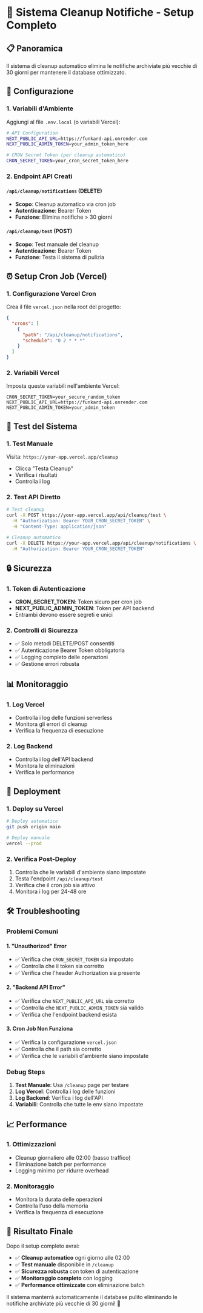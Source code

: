 # 🧹 Sistema Cleanup Notifiche - Setup Completo

## 📋 Panoramica

Il sistema di cleanup automatico elimina le notifiche archiviate più vecchie di 30 giorni per mantenere il database ottimizzato.

## 🔧 Configurazione

### 1. Variabili d'Ambiente

Aggiungi al file `.env.local` (o variabili Vercel):

```bash
# API Configuration
NEXT_PUBLIC_API_URL=https://funkard-api.onrender.com
NEXT_PUBLIC_ADMIN_TOKEN=your_admin_token_here

# CRON Secret Token (per cleanup automatico)
CRON_SECRET_TOKEN=your_cron_secret_token_here
```

### 2. Endpoint API Creati

#### `/api/cleanup/notifications` (DELETE)
- **Scopo**: Cleanup automatico via cron job
- **Autenticazione**: Bearer Token
- **Funzione**: Elimina notifiche > 30 giorni

#### `/api/cleanup/test` (POST)
- **Scopo**: Test manuale del cleanup
- **Autenticazione**: Bearer Token
- **Funzione**: Testa il sistema di pulizia

## ⏰ Setup Cron Job (Vercel)

### 1. Configurazione Vercel Cron

Crea il file `vercel.json` nella root del progetto:

```json
{
  "crons": [
    {
      "path": "/api/cleanup/notifications",
      "schedule": "0 2 * * *"
    }
  ]
}
```

### 2. Variabili Vercel

Imposta queste variabili nell'ambiente Vercel:

```
CRON_SECRET_TOKEN=your_secure_random_token
NEXT_PUBLIC_API_URL=https://funkard-api.onrender.com
NEXT_PUBLIC_ADMIN_TOKEN=your_admin_token
```

## 🧪 Test del Sistema

### 1. Test Manuale

Visita: `https://your-app.vercel.app/cleanup`

- Clicca "Testa Cleanup"
- Verifica i risultati
- Controlla i log

### 2. Test API Diretto

```bash
# Test cleanup
curl -X POST https://your-app.vercel.app/api/cleanup/test \
  -H "Authorization: Bearer YOUR_CRON_SECRET_TOKEN" \
  -H "Content-Type: application/json"

# Cleanup automatico
curl -X DELETE https://your-app.vercel.app/api/cleanup/notifications \
  -H "Authorization: Bearer YOUR_CRON_SECRET_TOKEN"
```

## 🔒 Sicurezza

### 1. Token di Autenticazione
- **CRON_SECRET_TOKEN**: Token sicuro per cron job
- **NEXT_PUBLIC_ADMIN_TOKEN**: Token per API backend
- Entrambi devono essere segreti e unici

### 2. Controlli di Sicurezza
- ✅ Solo metodi DELETE/POST consentiti
- ✅ Autenticazione Bearer Token obbligatoria
- ✅ Logging completo delle operazioni
- ✅ Gestione errori robusta

## 📊 Monitoraggio

### 1. Log Vercel
- Controlla i log delle funzioni serverless
- Monitora gli errori di cleanup
- Verifica la frequenza di esecuzione

### 2. Log Backend
- Controlla i log dell'API backend
- Monitora le eliminazioni
- Verifica le performance

## 🚀 Deployment

### 1. Deploy su Vercel
```bash
# Deploy automatico
git push origin main

# Deploy manuale
vercel --prod
```

### 2. Verifica Post-Deploy
1. Controlla che le variabili d'ambiente siano impostate
2. Testa l'endpoint `/api/cleanup/test`
3. Verifica che il cron job sia attivo
4. Monitora i log per 24-48 ore

## 🛠️ Troubleshooting

### Problemi Comuni

#### 1. "Unauthorized" Error
- ✅ Verifica che `CRON_SECRET_TOKEN` sia impostato
- ✅ Controlla che il token sia corretto
- ✅ Verifica che l'header Authorization sia presente

#### 2. "Backend API Error"
- ✅ Verifica che `NEXT_PUBLIC_API_URL` sia corretto
- ✅ Controlla che `NEXT_PUBLIC_ADMIN_TOKEN` sia valido
- ✅ Verifica che l'endpoint backend esista

#### 3. Cron Job Non Funziona
- ✅ Verifica la configurazione `vercel.json`
- ✅ Controlla che il path sia corretto
- ✅ Verifica che le variabili d'ambiente siano impostate

### Debug Steps

1. **Test Manuale**: Usa `/cleanup` page per testare
2. **Log Vercel**: Controlla i log delle funzioni
3. **Log Backend**: Verifica i log dell'API
4. **Variabili**: Controlla che tutte le env siano impostate

## 📈 Performance

### 1. Ottimizzazioni
- Cleanup giornaliero alle 02:00 (basso traffico)
- Eliminazione batch per performance
- Logging minimo per ridurre overhead

### 2. Monitoraggio
- Monitora la durata delle operazioni
- Controlla l'uso della memoria
- Verifica la frequenza di esecuzione

## 🎯 Risultato Finale

Dopo il setup completo avrai:

- ✅ **Cleanup automatico** ogni giorno alle 02:00
- ✅ **Test manuale** disponibile in `/cleanup`
- ✅ **Sicurezza robusta** con token di autenticazione
- ✅ **Monitoraggio completo** con logging
- ✅ **Performance ottimizzate** con eliminazione batch

Il sistema manterrà automaticamente il database pulito eliminando le notifiche archiviate più vecchie di 30 giorni! 🚀
